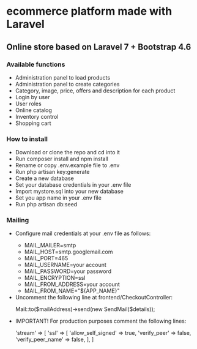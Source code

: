 <h1>ecommerce platform made with Laravel</h1>
</hr>
<h2>Online store based on Laravel 7 + Bootstrap 4.6</h2> 
</hr>
<h3> Available functions </h3>
<ul>
     <li> Administration panel to load products </li>
     <li> Administration panel to create categories </li>
     <li> Category, image, price, offers and description for each product </li>
     <li> Login by user </li>
     <li> User roles </li>
     <li> Online catalog </li>
     <li> Inventory control </li>
     <li> Shopping cart </li>
</ul>
<h3> How to install </h3>
<ul>
    <li>Download or clone the repo and cd into it</li>
    <li>Run composer install and npm install</li>
    <li>Rename or copy .env.example file to .env</li>
    <li>Run php artisan key:generate</li>
    <li>Create a new database</li>
    <li>Set your database credentials in your .env file</li>
    <li>Import mystore.sql into your new database</li>
    <li>Set you app name in your .env file</li>
    <li>Run php artisan db:seed</li>
</ul>
<h3>Mailing</h3>
<ul>
    <li>Configure mail credentials at your .env file as follows:</li>
    <ul>
            <li>MAIL_MAILER=smtp</li>
            <li>MAIL_HOST=smtp.googlemail.com</li>
            <li>MAIL_PORT=465</li>
            <li>MAIL_USERNAME=your account</li>
            <li>MAIL_PASSWORD=your password</li>
            <li>MAIL_ENCRYPTION=ssl</li>
            <li>MAIL_FROM_ADDRESS=your account</li>
            <li>MAIL_FROM_NAME="${APP_NAME}"</li>
    </ul>
    <li>Uncomment the following line at frontend/CheckoutController:</li>
    <p>Mail::to($mailAddress)->send(new SendMail($details));</p>
    <li>IMPORTANT! For production purposes comment the following lines:</li>
    <p>
        'stream' => [
            'ssl' => [
                'allow_self_signed' => true,
                'verify_peer' => false,
                'verify_peer_name' => false,
            ],
        ]
   </p> 
</ul>

